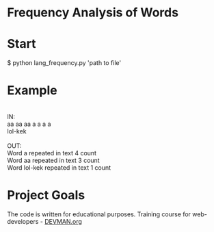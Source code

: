 # Frequency Analysis of Words

# Start
$ python lang_frequency.py 'path to file'

# Example
<br>
IN: <br>
aa aa aa a a a a <br>
lol-kek <br>
<br>
OUT: <br>
Word a repeated in text 4 count <br>
Word aa repeated in text 3 count <br>
Word lol-kek repeated in text 1 count <br>

# Project Goals

The code is written for educational purposes. Training course for web-developers - [DEVMAN.org](https://devman.org)
